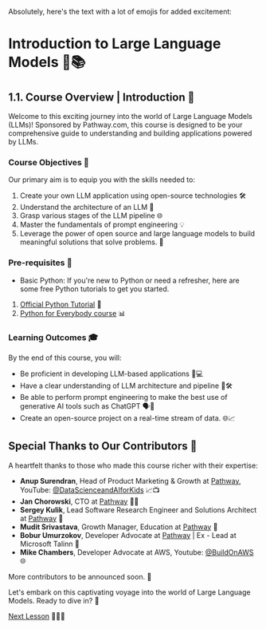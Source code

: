Absolutely, here's the text with a lot of emojis for added excitement:

# **Introduction to Large Language Models** 🚀📚

## **1.1. Course Overview | Introduction** 🌟

Welcome to this exciting journey into the world of Large Language Models (LLMs)! Sponsored by Pathway.com, this course is designed to be your comprehensive guide to understanding and building applications powered by LLMs.

### **Course Objectives** 🎯

Our primary aim is to equip you with the skills needed to:

1. Create your own LLM application using open-source technologies 🛠️
2. Understand the architecture of an LLM 🧠
3. Grasp various stages of the LLM pipeline 🌐
4. Master the fundamentals of prompt engineering 💡
5. Leverage the power of open source and large language models to build meaningful solutions that solve problems. 💪

### **Pre-requisites** 📝

- Basic Python: If you're new to Python or need a refresher, here are some free Python tutorials to get you started.

1. [Official Python Tutorial](https://docs.python.org/3/tutorial/index.html) 🐍
2. [Python for Everybody course](https://www.py4e.com/) 📊

### Learning Outcomes 🎓

By the end of this course, you will:

- Be proficient in developing LLM-based applications 🚀💻
- Have a clear understanding of LLM architecture and pipeline 🧐🛠️
- Be able to perform prompt engineering to make the best use of generative AI tools such as ChatGPT 🗣️🤖
- Create an open-source project on a real-time stream of data. 🌐📈

## Special Thanks to Our Contributors 🙏

A heartfelt thanks to those who made this course richer with their expertise:

- **Anup Surendran**, Head of Product Marketing & Growth at [Pathway](https://pathway.com), YouTube: [@DataScienceandAIforKids](https://www.youtube.com/@DataScienceandAIforKids) 📈📺
- **Jan Chorowski**, CTO at [Pathway](https://pathway.com) 🧑‍💼
- **Sergey Kulik**, Lead Software Research Engineer and Solutions Architect at [Pathway](https://pathway.com) 🤝
- **Mudit Srivastava**, Growth Manager, Education at [Pathway](https://pathway.com) 🌱
- **Bobur Umurzokov**, Developer Advocate at [Pathway](https://pathway.com) | Ex - Lead at Microsoft Talinn 🚀
- **Mike Chambers**, Developer Advocate at AWS, Youtube: [@BuildOnAWS](https://www.youtube.com/@BuildOnAWS) 🌐

More contributors to be announced soon. 📢

Let's embark on this captivating voyage into the world of Large Language Models. Ready to dive in? 🌟

[Next Lesson](https://github.com/gtech-mulearn/Pathway-AI-Bootcamp/blob/main/Introduction%20Part-2.md) 🚀📖👣
